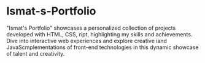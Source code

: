 # Ismat-s-Portfolio
"Ismat's Portfolio" showcases a personalized collection of projects developed with HTML, CSS, ript, highlighting my skills and achievements. Dive into interactive web experiences and explore creative iand JavaScmplementations of front-end technologies in this dynamic showcase of talent and creativity.
